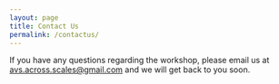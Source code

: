 ```yaml
---
layout: page
title: Contact Us
permalink: /contactus/
---
```


If you have any questions regarding the workshop, please email us at [avs.across.scales@gmail.com]((mailto:avs.across.scales@gmail.com)) and we will get back to you soon.

